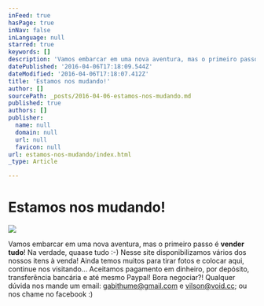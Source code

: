 ```yaml
---
inFeed: true
hasPage: true
inNav: false
inLanguage: null
starred: true
keywords: []
description: 'Vamos embarcar em uma nova aventura, mas o primeiro passo é vender tudo! Na verdade, quaase tudo :-)'
datePublished: '2016-04-06T17:18:09.544Z'
dateModified: '2016-04-06T17:18:07.412Z'
title: 'Estamos nos mudando!'
author: []
sourcePath: _posts/2016-04-06-estamos-nos-mudando.md
published: true
authors: []
publisher:
  name: null
  domain: null
  url: null
  favicon: null
url: estamos-nos-mudando/index.html
_type: Article

---
```

# Estamos nos mudando!
![](https://the-grid-user-content.s3-us-west-2.amazonaws.com/0d7fea89-9e2a-4517-8c51-8027d949cebc.jpg)

Vamos embarcar em uma nova aventura, mas o primeiro passo é **vender tudo**! Na verdade, quaase tudo :-)  Nesse site disponibilizamos vários dos nossos itens à venda! Ainda temos muitos para tirar fotos e colocar aqui, continue nos visitando... Aceitamos pagamento em dinheiro, por depósito, transferência bancária e até mesmo Paypal! Bora negociar?! Qualquer dúvida nos mande um email: gabithume@gmail.com e vilson@void.cc; ou nos chame no facebook :)